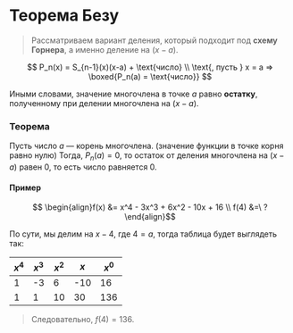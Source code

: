 # Теорема Безу

> Рассматриваем вариант деления, который подходит под **схему Горнера**, а именно деление на $(x-a)$.

$$
P_n(x) = S_{n-1}(x)(x-a) + \text{число} \\ \text{, пусть } x = a => \boxed{P_n(a) = \text{число}}
$$

Иными словами, значение многочлена в точке $a$ равно **остатку**, полученному при делении многочлена на $(x-a)$.

### Теорема

Пусть число $a$ — корень многочлена. (значение функции в точке корня равно нулю) Тогда, $P_n(a) = 0$, то остаток от деления многочлена на $(x-a)$ равен $0$, то есть число равняется $0$.

#### Пример

$$
\begin{align}f(x) &= x^4 - 3x^3 + 6x^2 - 10x + 16 \\ f(4) &=\ ? \end{align}$$

По сути, мы делим на $x-4$, где $4 = a$, тогда таблица будет выглядеть так:

| $x^4$ | $x^3$ | $x^2$ | $x$ | $x^0$ |
| --- | --- | --- | --- | --- |
| 1 | -3 | 6 | -10 | 16 |
| 1 | 1 | 10 | 30 | 136 |

> Следовательно, $f(4) = 136$.
